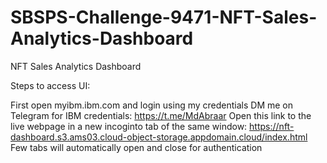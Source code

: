 # SBSPS-Challenge-9471-NFT-Sales-Analytics-Dashboard
NFT Sales Analytics Dashboard

Steps to access UI: 

First open myibm.ibm.com and login using my credentials
DM me on Telegram for IBM credentials: https://t.me/MdAbraar
Open this link to the live webpage in a new incoginto tab of the same window: https://nft-dashboard.s3.ams03.cloud-object-storage.appdomain.cloud/index.html
Few tabs will automatically open and close for authentication
